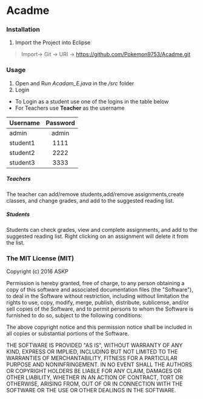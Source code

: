 # Acadme

### Installation
1. Import the Project into Eclipse 
>Import-> Git -> URI -> https://github.com/Pokemon9753/Acadme.git
### Usage
1. Open and Run <em>Acadam_E.java</em> in the <em>/src</em> folder
2. Login
  * To Login as a student use one of the logins in the table below
  * For Teachers use <b>Teacher</b> as the username



| Username    | Password   |
| ------------- |:-------------:| 
| admin      | admin | 
| student1      | 1111      | 
| student2 | 2222      |   
| student3 | 3333      |  

##### Teachers
The teacher can add/remove students,add/remove assignments,create classes, and change grades, and add to the suggested reading list.

##### Students
Students can check grades, view and complete assignments, and add to the suggested reading list. Right clicking on an assignment will delete it from the list.

### The MIT License (MIT)

Copyright (c) 2016 ASKP

Permission is hereby granted, free of charge, to any person obtaining a copy
of this software and associated documentation files (the "Software"), to deal
in the Software without restriction, including without limitation the rights
to use, copy, modify, merge, publish, distribute, sublicense, and/or sell
copies of the Software, and to permit persons to whom the Software is
furnished to do so, subject to the following conditions:

The above copyright notice and this permission notice shall be included in all
copies or substantial portions of the Software.

THE SOFTWARE IS PROVIDED "AS IS", WITHOUT WARRANTY OF ANY KIND, EXPRESS OR
IMPLIED, INCLUDING BUT NOT LIMITED TO THE WARRANTIES OF MERCHANTABILITY,
FITNESS FOR A PARTICULAR PURPOSE AND NONINFRINGEMENT. IN NO EVENT SHALL THE
AUTHORS OR COPYRIGHT HOLDERS BE LIABLE FOR ANY CLAIM, DAMAGES OR OTHER
LIABILITY, WHETHER IN AN ACTION OF CONTRACT, TORT OR OTHERWISE, ARISING FROM,
OUT OF OR IN CONNECTION WITH THE SOFTWARE OR THE USE OR OTHER DEALINGS IN THE
SOFTWARE.
